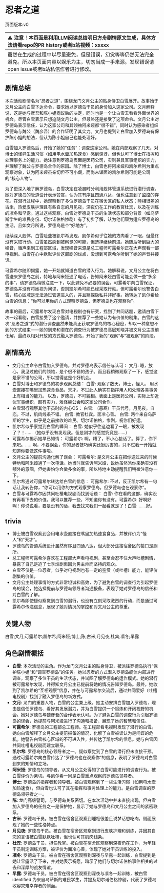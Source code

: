 # 忍者之道
页面版本:v0
 

| :warning: 注意！本页面是利用LLM阅读总结明日方舟剧情原文生成，具体方法请看repo的PR history或者b站视频：xxxxx           |
|:----------------------------|
| 虽然在生成的过程中以尽量避免，但是错误，幻觉等等仍然无法完全避免。所以本页面内容以娱乐为主，切勿当成一手来源。发现错误请open issue或者b站私信作者进行修改。|



## 剧情总结
本次活动剧情名为“忍者之道”，围绕龙门文月公主的贴身侍卫白雪展开。故事始于文月公主向白雪下达命令，要求她以罗德岛干员的身份加入这家公司。文月解释说，这是她与彦吾和陈小姐商议后的决定，同时也是一个让白雪去看看外面世界的机会。尽管白雪表示只想追随文月公主，但最终还是接受了这项命令。文月公主对罗德岛表示信任，认为这家公司和其领袖阿米娅都“很不错”，同时认为感染者组织罗德岛与魏公（魏彦吾）的合作证明了其实力。文月也提到让白雪加入罗德岛有保护陈小姐的想法，但认为陈小姐自己也能处理好。

白雪加入罗德岛后，开始了她的“任务”：调查这家公司。她在内部观察了几天，对博士的怪异生活习惯（如用电水壶加热速食）感到惊讶，但也认可了博士在指挥和处理事务上的能力。她注意到罗德岛表面是医药公司，实则兼具军事组织的实力，并理解了魏公与罗德岛合作的原因。除了博士，白雪也将阿米娅和凯尔希列为重点观察对象，认为阿米娅虽亲切但不可小觑，而尚未谋面的凯尔希则可能是公司的“核心人物”。

为了更深入地了解罗德岛，白雪决定在凌晨时分利用舰体管道系统进行潜行调查。她对罗德岛的管道设计表示赞赏，认为其有序且四通八达，但也注意到了监控的存在。在潜行过程中，她观察到了多位罗德岛干员在宿舍区的私人状态：睡相很差的古米，热爱皮肤护理且有些自恋的月见夜，深夜仍在工作的教官杜宾，以及在训练的凛冬和早露。通过这些观察，白雪对罗德岛干员的生活状态和部分背景（如乌萨斯学生的难民身份、切尔诺伯格惨剧）有了初步了解，认为他们颇为适应罗德岛的生活，且如文月所说，罗德岛是个“好地方”。

继续深入舰体，白雪险些被凯尔希发现，凯尔希似乎往她的方向看了一眼，但最终没有采取行动。白雪虽然感到被察觉的可能，但选择继续前进。她随后听到巨大的噪音，循声来到工程部区域，发现噪音来源是总工程师可露希尔正在大声观看一部电视剧。白雪在心中默默评价这部剧的烂点，没想到可露希尔听到了她的声音并接话。

可露希尔随即揭露，她一开始就知道白雪的潜入行为。她解释说，文月公主在将白雪送来罗德岛之前，特地与阿米娅通了电话，告知阿米娅白雪可能会做一些“多余的事”，请罗德岛稍微注意一下，以此避免不必要的误会。可露希尔向白雪保证，罗德岛并没有将她视为间谍，否则凯尔希可能已经采取行动。但可露希尔也警告白雪，核心区域是无法通过管道进入的，并且窥探隐私并非好事。她转达了凯尔希给白雪的信息：“你可以用你的方式观察罗德岛，但罗德岛也在观察你”。

故事的最后，可露希尔发现白雪对电视剧也有研究，找到了共同话题，邀请白雪下次一起看剧，白雪接受了这个邀请，并推荐了一些她认为有价值的剧集。白雪的这次“忍者之道”式的潜行调查虽然未能真正获取罗德岛的核心秘密，却以一种意想不到的方式结束——她的到来和潜在的调查行为被罗德岛高层知晓并被文月公主提前化解，最终以相对开放的方式融入罗德岛，开始了新的“观察”与“被观察”的阶段。
## 剧情高光
*   文月公主命令白雪加入罗德岛，并对罗德岛表示信任与认可：
    文月: 嗯，放心，我见过他们的领袖，是个很不错的孩子。而且我稍微观察了一下，感觉这是家不错的公司，所以觉得这是个好机会。
*   白雪对博士和罗德岛的初步观察总结：
    白雪: 观察了数天，博士，怪人。 用水壶直接在嘴里加热速食食品，天才。不过此人确实在指挥用人和处理各类事务上有相当的能力。 以及，罗德岛，不可貌相。表面上是医药公司，实际上却近似军事组织，颇有实力，难怪魏公会和这家公司合作。
*   白雪潜行观察其他干员时的内心OS：
    白雪: （恶寒）干员代号，月见夜。自恋。不过，肌肉线条不错。
    白雪: 教官杜宾。面冷心善。
    白雪: 两个来自乌萨斯的学生，似乎是之前接收的难民。切尔诺伯格，惨剧。祝你们好运。
*   凯尔希似乎察觉到白雪的瞬间：
    白雪: 她似乎往这边看了一眼，被发现了？！......（她似乎没有发现我。但是刚才的感觉究竟是......）
*   可露希尔揭示她早已知情：
    可露希尔: 啊，糟了，不小心接话了。算了，你下来吧。......啊，不要误会，你的忍者技巧确实还挺厉害的，只不过我一开始就知道你要做这件事啦。
*   文月公主的提前沟通化解了误会：
    可露希尔: 是文月公主在把你送过来的时候特地和阿米娅通了一次电话。她当时就告诉阿米娅，说她虽然派你来确实没有额外的意图，但她害怕你会做多余的事，所以特地主动提醒我们稍微注意你一下。
*   凯尔希通过可露希尔转达给白雪的信息：
    可露希尔: 不过，反正凯尔希有一句话让我转告你，“你可以用你的方式观察罗德岛，但罗德岛也在观察你”。
*   白雪与可露希尔因共同吐槽电视剧而找到话题：
    白雪: 你在看的这部，确实没有再看下去的价值。我可以推荐一些，不知道你有没有。可露希尔: 好啊好啊！你说说看，要是没有的话，我去找来我们一起看就是了！白雪: ......好。
## trivia
*   博士被白雪观察到会用电水壶直接在嘴里加热速食食品，并被评价为“怪人”和“天才”。
*   罗德岛的管道系统设计虽然有序且四通八达，但大部分连接宿舍区的接口是厕所。
*   总工程师可露希尔喜欢在工程部大声看电视剧，甚至会忍不住大声吐槽剧情，暴露了自己是追了七季烂剧但因为男主帅而坚持的观众。
*   白雪不仅是一位忍者，似乎对电视剧也有一定的鉴赏（或吐槽）能力，能评价剧集的价值。
*   文月公主处理事情的方式非常坦诚和高效，为了避免白雪的调查行为引起罗德岛的误会，她选择提前与罗德岛领导者沟通报备，表现了她对罗德岛的信任和对白雪的了解。
*   凯尔希即使疑似察觉到白雪的潜行，也没有立刻采取激烈的行动，而是通过可露希尔传递信息，展现了她对情况的掌控和对文月公主的尊重。
## 关键人物
白雪;文月;可露希尔;凯尔希;阿米娅;博士;陈;古米;月见夜;杜宾;凛冬;早露
## 角色剧情概括
-   **白雪**: 本次活动的主角。作为龙门文月公主的贴身侍卫，被派往罗德岛执行“保护陈小姐”和“调查罗德岛”的任务。她以忍者的方式潜入罗德岛舰体内部进行调查，观察了多位干员的生活状态，并试图了解罗德岛的运作模式。她的潜行被可露希尔发现，并得知文月公主已提前将她的情况告知罗德岛。最终，她收到了凯尔希的“互相观察”信息，并在与可露希尔交流后，通过共同爱好（吐槽电视剧）找到了融入罗德岛的新方式。
-   **文月**: 龙门的重要人物，白雪的公主兼上级。她主动安排白雪加入罗德岛，理由是信任罗德岛、看好其发展潜力，并为白雪提供一个锻炼和开阔视野的机会。她对罗德岛与魏彦吾的合作表示认可。为了避免白雪的调查行为引起罗德岛的误会，她提前与阿米娅进行了沟通和报备，展现了她的智慧和信任。
-   **可露希尔**: 罗德岛的工程部总工程师。在工程部看电视时发现了潜行的白雪。她向白雪解释了文月公主提前报备的情况，化解了白雪被误认为是间谍的危机。她警告白雪核心区域的不可进入性，并传达了凯尔希的信息。她与白雪因共同吐槽电视剧而建立联系。
-   **凯尔希**: 罗德岛的核心领导者之一。疑似察觉到了白雪的潜行但未直接干预。通过可露希尔向白雪传达了“罗德岛也在观察你”的信息，表明了罗德岛对白雪到来的知情和立场。
-   **阿米娅**: 罗德岛的领导者。从文月公主处得知了白雪可能进行的调查行为。被白雪评价为亲切。与凯尔希一同是白雪重点观察的罗德岛领导者。
-   **博士**: 罗德岛的指挥者和领导者。被白雪观察到了一些生活习惯（如用电水壶加热速食），但白雪也认可了其在指挥和事务处理上的能力。是白雪调查的罗德岛领导者之一。
-   **陈**: 龙门高级警司，与罗德岛关系密切。在本次活动中并未直接出现，但白雪加入罗德岛的任务之一是保护她，显示了她与罗德岛和文月公主之间的紧密联系。
-   **古米**: 罗德岛干员。被白雪在宿舍区观察到睡相很差且说梦话想吃肉，侧面展现了她的一些性格特点。
-   **月见夜**: 罗德岛干员。被白雪在宿舍区观察到进行皮肤护理和训练，并因其自恋的言语被白雪默默吐槽，但也认可其肌肉线条。
-   **杜宾**: 罗德岛干员，担任教官。被白雪在宿舍区观察到深夜仍在工作，为年轻干员制定训练方案，被评价为面冷心善，体现了她对干员训练的投入。
-   **凛冬**: 罗德岛干员。被白雪在宿舍区观察到深夜与早露一起训练，白雪提到是她让早露活了下来，并对她表示祝愿，暗示了她们与切尔诺伯格事件相关的过去和深厚的战友情谊。
-   **早露**: 罗德岛干员。被白雪在宿舍区观察到深夜与凛冬一起训练，被白雪 identified 为来自乌萨斯的难民学生，并提及切尔诺伯格惨剧，代表了罗德岛收容灾难幸存者的侧面。